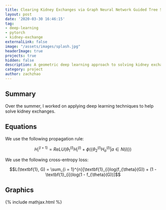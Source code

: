 ```yaml
---
title: Clearing Kidney Exchanges via Graph Neural Network Guided Tree Search
layout: post
date: '2020-03-30 16:46:15'
tag:
- deep-learning
- pytorch
- kidney-exchange
externalLink: false
image: "/assets/images/splash.jpg"
headerImage: true
projects: true
hidden: false
description: A geometric deep learning approach to solving kidney exchanges
category: project
author: zachzhao
---
```



## Summary
Over the summer, I worked on applying deep learning techniques to help solve kidney exchanges.

## Equations

We use the following propagation rule:

$$H^{(l+1)}_i = ReLU(\theta^{(l)}_{1}H^{(l)}_i + \phi(\{\theta^{(l)}_{2}H^{(l)}_a | a \in N(i)\})$$

We use the following cross-entropy loss:

$$L(\textbf{1}, G) = \sum_{i = 1}^{n}[\textbf{1}_{i}log(f_{\theta}(G)) + (1 - \textbf{1}_{i})log(1 - f_{\theta}(G))]$$

## Graphics



{% include mathjax.html %}
